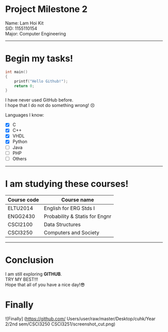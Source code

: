 # Project Milestone 2
Name: Lam Hoi Kit    
SID: 1155110154    
Major: Computer Engineering   
***
# Begin my tasks!
```C
int main()
{
    printf("Hello Github!");
    return 0;
}
```
    
I have never used GitHub before.    
I hope that I do not do something wrong! :persevere:  
    
Languages I know:
- [x] C
- [x] C++
- [x] VHDL
- [x] Python
- [ ] Java
- [ ] PHP
- [ ] Others
***
# I am studying these courses!
| Course code  | Course name |
| ------------- | ------------- |
| ELTU2014  | English for ERG Stds I  |
| ENGG2430  | Probability & Statis for Engnr  |
| CSCI2100  | Data Structures   |
| CSCI3250  | Computers and Society  |
***
# Conclusion
I am still exploring **GITHUB**.    
TRY MY BEST!!!    
Hope that all of you have a nice day!:sunglasses:

# Finally
![Finally] (https://github.com/ Users/user/raw/master/Desktop/cuhk/Year 2/2nd sem/CSCI3250 CSCI3251/screenshot_cut.png)
